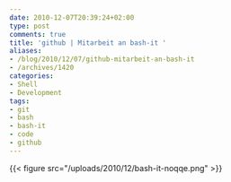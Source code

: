 ```yaml
---
date: 2010-12-07T20:39:24+02:00
type: post
comments: true
title: 'github | Mitarbeit an bash-it '
aliases:
- /blog/2010/12/07/github-mitarbeit-an-bash-it
- /archives/1420
categories:
- Shell
- Development
tags:
- git
- bash
- bash-it
- code
- github
---
```


{{< figure src="/uploads/2010/12/bash-it-noqqe.png" >}}
